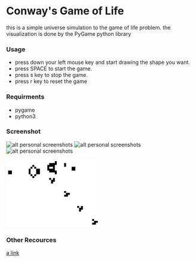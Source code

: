 # Conway's Game of Life

this is a simple universe simulation to the game of life problem.
the visualization is done by the PyGame python library


### Usage
 - press down your left mouse key and start drawing the shape you want.
 - press SPACE to start the game.
 - press s key to stop the game.
 - press r key to reset the game


### Requirments
 - pygame
 - python3


### Screenshot
![alt personal screenshots]('./screenshots/screenshot1.png')
![alt personal screenshots]('./screenshots/screenshot2.png')
![alt personal screenshots]('./screenshots/screenshot3.png')

![alt how the game work](./screenshots/Gospers_glider_gun.gif)


### Other Recources
[a link](https://en.wikipedia.org/wiki/Conway%27s_Game_of_Life)

